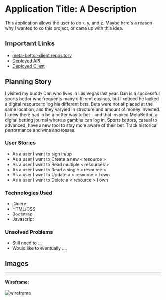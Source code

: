 # Application Title: A Description

This application allows the user to do x, y, and z. Maybe here's a reason why I wanted to do this project, or
came up with this idea.

## Important Links

- [meta-bettor-client repository](https://github.com/greenemax/meta-bettor-client)
- [Deployed API](www.link.com)
- [Deployed Client](www.link.com)

## Planning Story

I visited my buddy Dan who lives in Las Vegas last year. Dan is a successful sports bettor who frequents many different casinos, but I noticed he lacked a digital resource to log his different bets. Bets were not all placed at the same location, and they varyied in structure and amount of money invested. I knew there had to be a better way to bet - and that inspired MetaBettor, a digital betting journal where a gambler can log in. Sports bettors, casual to advanced, have a new tool to stay more aware of their bet. Track historical performance and wins and losses. 

### User Stories

- As a user I want to sign in/up
- As a user I want to Create a new < resource >
- As a user I want to Read multiple < resources >
- As a user I want to Read a single < resource >
- As a user I want to Update a < resource > I own
- As a user I want to Delete a < resource > I own

### Technologies Used

- jQuery
- HTML/CSS
- Bootstrap
- Javascript

### Unsolved Problems

- Still need to ....
- Would like to eventually ....

## Images

---

#### Wireframe:
![wireframe](https://lucidchart.zendesk.com/hc/article_attachments/360001080866/Facebook_Wireframe_-_New_Page.png)
